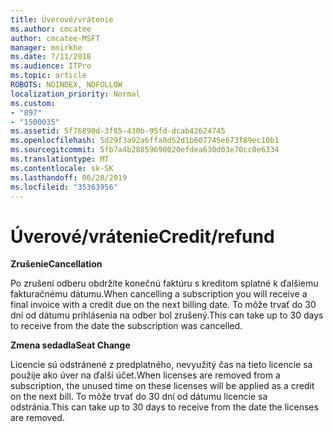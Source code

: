 ```yaml
---
title: Úverové/vrátenie
ms.author: cmcatee
author: cmcatee-MSFT
manager: mnirkhe
ms.date: 7/11/2018
ms.audience: ITPro
ms.topic: article
ROBOTS: NOINDEX, NOFOLLOW
localization_priority: Normal
ms.custom:
- "897"
- "1500035"
ms.assetid: 5f76890d-3f85-430b-95fd-dcab42624745
ms.openlocfilehash: 5d29f3a92a6ffa8d52d1b607745e673f89ec10b1
ms.sourcegitcommit: 5fb7a4b28859690020efdea630d03e70cc0e6334
ms.translationtype: MT
ms.contentlocale: sk-SK
ms.lasthandoff: 06/28/2019
ms.locfileid: "35363956"
---
```

# <a name="creditrefund"></a><span data-ttu-id="2d815-102">Úverové/vrátenie</span><span class="sxs-lookup"><span data-stu-id="2d815-102">Credit/refund</span></span>

 <span data-ttu-id="2d815-103">**Zrušenie**</span><span class="sxs-lookup"><span data-stu-id="2d815-103">**Cancellation**</span></span>
  
<span data-ttu-id="2d815-104">Po zrušení odberu obdržíte konečnú faktúru s kreditom splatné k ďalšiemu fakturačnému dátumu.</span><span class="sxs-lookup"><span data-stu-id="2d815-104">When cancelling a subscription you will receive a final invoice with a credit due on the next billing date.</span></span> <span data-ttu-id="2d815-105">To môže trvať do 30 dní od dátumu prihlásenia na odber bol zrušený.</span><span class="sxs-lookup"><span data-stu-id="2d815-105">This can take up to 30 days to receive from the date the subscription was cancelled.</span></span>
  
 <span data-ttu-id="2d815-106">**Zmena sedadla**</span><span class="sxs-lookup"><span data-stu-id="2d815-106">**Seat Change**</span></span>
  
<span data-ttu-id="2d815-107">Licencie sú odstránené z predplatného, nevyužitý čas na tieto licencie sa použije ako úver na ďalší účet.</span><span class="sxs-lookup"><span data-stu-id="2d815-107">When licenses are removed from a subscription, the unused time on these licenses will be applied as a credit on the next bill.</span></span> <span data-ttu-id="2d815-108">To môže trvať do 30 dní od dátumu licencie sa odstránia.</span><span class="sxs-lookup"><span data-stu-id="2d815-108">This can take up to 30 days to receive from the date the licenses are removed.</span></span>
  